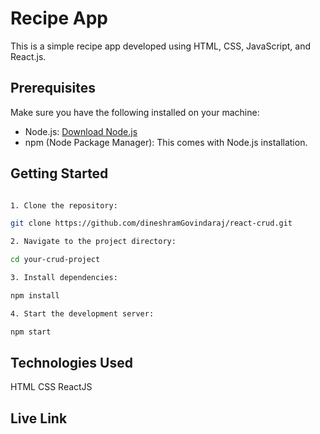 # Recipe App

This is a simple recipe app developed using HTML, CSS, JavaScript, and React.js.

## Prerequisites

Make sure you have the following installed on your machine:

- Node.js: [Download Node.js](https://nodejs.org/)
- npm (Node Package Manager): This comes with Node.js installation.

## Getting Started

```bash

1. Clone the repository:

git clone https://github.com/dineshramGovindaraj/react-crud.git

2. Navigate to the project directory:

cd your-crud-project

3. Install dependencies:

npm install

4. Start the development server:

npm start
```

## Technologies Used

HTML
CSS
ReactJS

## Live Link
